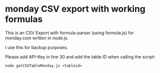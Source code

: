 # monday CSV export with working formulas
This is an CSV Export with formula-parser (using formula.js) for monday.com written in node.js. 

I use this for backup purposes. 

Please add API-Key in line 30 and add the table ID when calling the script: 


```node getCSVTableMonday.js <tableid>```
